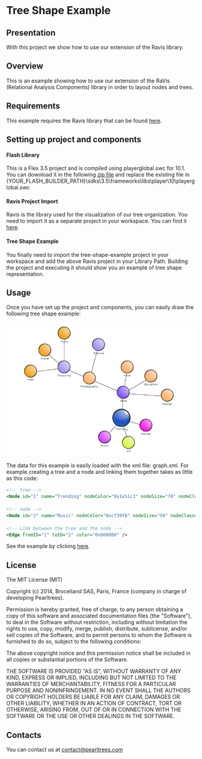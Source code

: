# Tree Shape Example

## Presentation
With this project we show how to use our extension of the Ravis library. 

## Overview
This is an example showing how to use our extension of the RaVis (Relational 
Analysis Components) library in order to layout nodes and trees.

## Requirements
This example requires the Ravis library that can be found [here](https://code.google.com/p/birdeye/wiki/RaVis).

## Setting up project and components

#### Flash Library
This is a Flex 3.5 project and is compiled using playerglobal.swc for 10.1. You can
download it in the following [zip file](/readme/Playerglobal.10.1.zip) and replace the existing
file in {YOUR_FLASH_BUILDER_PATH}\sdks\3.5\frameworks\libs\player\10\playerglobal.swc

#### Ravis Project Import
Ravis is the library used for the visualization of our tree organization. You need to
import it as a separate project in your workspace. You can find it [here](https://code.google.com/p/birdeye/wiki/RaVis).

#### Tree Shape Example
You finally need to import the tree-shape-example project in your workspace and add the above
Ravis project in your Library Path. Building the project and executing it should show you
an example of tree shape representation.

## Usage

Once you have set up the project and components, you can easily draw the following
tree shape example:

![Alt text](/readme/pearlExample.png?raw=true "Example Basic Tree Shape Visualization")

The data for this example is easily loaded with the xml file: graph.xml.
For example creating a tree and a node and linking them together takes as little as
this code:

``` xml
<!-- tree -->
<Node id="1" name="Trending" nodeColor="0x1e51c3" nodeSize="70" nodeClass="earth" />

<!-- node -->
<Node id="2" name="Music" nodeColor="0xcf39f8" nodeSize="50" nodeClass="leaf"/>

<!-- Link between the tree and the node -->
<Edge fromID="1" toID="2" color="0x000000" />
```

See the example by clicking [here](http://www.pearltrees.com/opensource/tree-shape-example/tree-shape-example.html).

## License

The MIT License (MIT)

Copyright (c) 2014, Broceliand SAS, Paris, France (company in charge of developing Pearltrees).

Permission is hereby granted, free of charge, to any person obtaining a copy
of this software and associated documentation files (the "Software"), to deal
in the Software without restriction, including without limitation the rights
to use, copy, modify, merge, publish, distribute, sublicense, and/or sell
copies of the Software, and to permit persons to whom the Software is
furnished to do so, subject to the following conditions:

The above copyright notice and this permission notice shall be included in all
copies or substantial portions of the Software.

THE SOFTWARE IS PROVIDED "AS IS", WITHOUT WARRANTY OF ANY KIND, EXPRESS OR
IMPLIED, INCLUDING BUT NOT LIMITED TO THE WARRANTIES OF MERCHANTABILITY,
FITNESS FOR A PARTICULAR PURPOSE AND NONINFRINGEMENT. IN NO EVENT SHALL THE
AUTHORS OR COPYRIGHT HOLDERS BE LIABLE FOR ANY CLAIM, DAMAGES OR OTHER
LIABILITY, WHETHER IN AN ACTION OF CONTRACT, TORT OR OTHERWISE, ARISING FROM,
OUT OF OR IN CONNECTION WITH THE SOFTWARE OR THE USE OR OTHER DEALINGS IN THE
SOFTWARE.

## Contacts

You can contact us at contact@pearltrees.com
